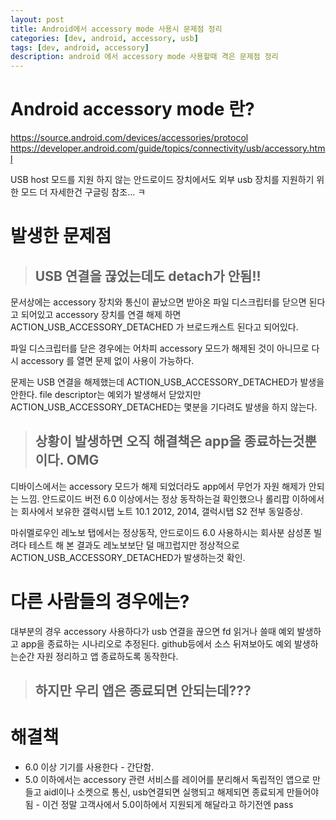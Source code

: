 ```yaml
---
layout: post
title: Android에서 accessory mode 사용시 문제점 정리
categories: [dev, android, accessory, usb]
tags: [dev, android, accessory]
description: android 에서 accessory mode 사용할때 격은 문제점 정리
---
```


# Android accessory mode 란?
https://source.android.com/devices/accessories/protocol
https://developer.android.com/guide/topics/connectivity/usb/accessory.html

USB host 모드를 지원 하지 않는 안드로이드 장치에서도 외부 usb 장치를 지원하기 위한 모드
더 자세한건 구글링 참조... ㅋ

# 발생한 문제점

> ## USB 연결을 끊었는데도 detach가 안됨!!

문서상에는 accessory 장치와 통신이 끝났으면 받아온 파일 디스크립터를 닫으면 된다고 되어있고 accessory 장치를 연결 해제 하면 ACTION_USB_ACCESSORY_DETACHED 가 브로드캐스트 된다고 되어있다.

파일 디스크립터를 닫은 경우에는 어차피 accessory 모드가 해제된 것이 아니므로 다시 accessory 를 열면 문제 없이 사용이 가능하다.

문제는 USB 연결을 해제했는데 ACTION_USB_ACCESSORY_DETACHED가 발생을 안한다. file descriptor는 예외가 발생해서 닫았지만 ACTION_USB_ACCESSORY_DETACHED는 몇분을 기다려도 발생을 하지 않는다.

> ## 상황이 발생하면 오직 해결책은 app을 종료하는것뿐이다. OMG

디바이스에서는 accessory 모드가 해제 되었더라도 app에서 무언가 자원 해제가 안되는 느낌.
안드로이드 버전 6.0 이상에서는 정상 동작하는걸 확인했으나 롤리팝 이하에서는 회사에서 보유한 갤럭시탭 노트 10.1 2012, 2014, 갤럭시탭 S2 전부 동일증상.

마쉬멜로우인 레노보 탭에서는 정상동작, 안드로이드 6.0 사용하시는 회사분 삼성폰 빌려다 테스트 해 본 결과도 레노보보단 덜 매끄럽지만 정상적으로 ACTION_USB_ACCESSORY_DETACHED가 발생하는것 확인.

# 다른 사람들의 경우에는?
대부분의 경우 accessory 사용하다가 usb 연결을 끊으면 fd 읽거나 쓸때 예외 발생하고 app을 종료하는 시나리오로 추정된다. github등에서 소스 뒤져보아도 예외 발생하는순간 자원 정리하고 앱 종료하도록 동작한다.

> ## 하지만 우리 앱은 종료되면 안되는데???

# 해결책
* 6.0 이상 기기를 사용한다 - 간단함.
* 5.0 이하에서는 accessory 관련 서비스를 레이어를 분리해서 독립적인 앱으로 만들고 aidl이나 소켓으로 통신, usb연결되면 실행되고 해제되면 종료되게 만들어야됨 - 이건 정말 고객사에서 5.0이하에서 지원되게 해달라고 하기전엔 pass